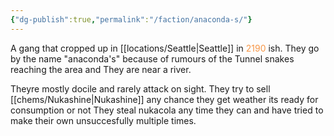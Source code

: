```yaml
---
{"dg-publish":true,"permalink":"/faction/anaconda-s/"}
---
```




 A gang that cropped up in [[locations/Seattle\|Seattle]] in <font color="#f79646">2190</font> ish. 
 They go by the name "anaconda's" because of rumours of the Tunnel snakes reaching the area and They are near a river. 

 Theyre mostly docile and rarely attack on sight. 
They try to sell [[chems/Nukashine\|Nukashine]] any chance they get weather its ready for consumption or not
They steal nukacola any time they can and have tried to make their own unsuccesfully multiple times.